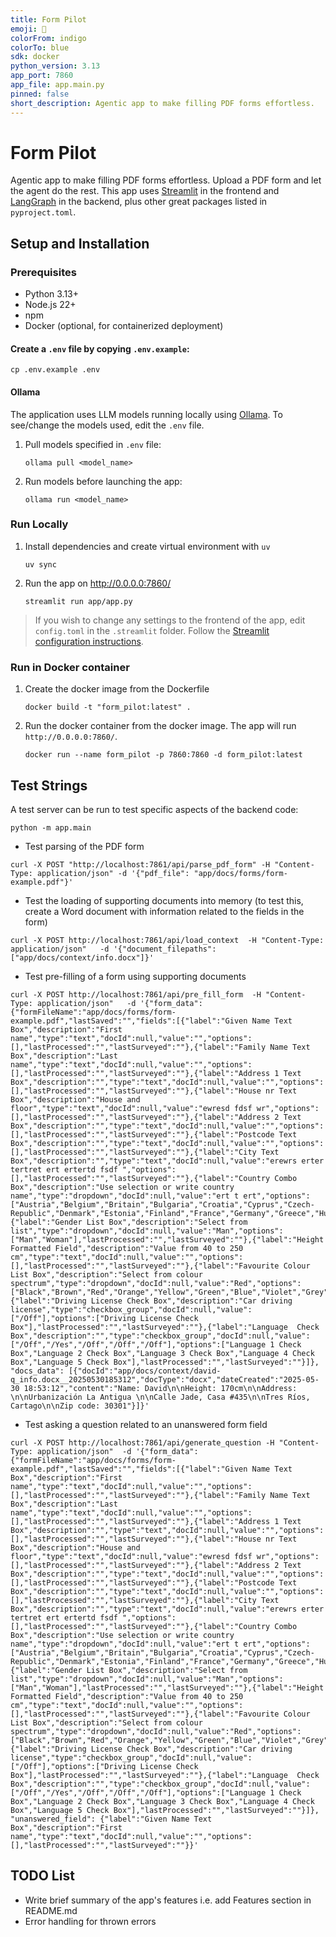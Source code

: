 ```yaml
---
title: Form Pilot
emoji: 🤖
colorFrom: indigo
colorTo: blue
sdk: docker
python_version: 3.13
app_port: 7860
app_file: app.main.py
pinned: false
short_description: Agentic app to make filling PDF forms effortless.
---
```


# Form Pilot

Agentic app to make filling PDF forms effortless. Upload a PDF form and let the agent do the rest. This app uses [Streamlit](https://docs.streamlit.io/) in the frontend and [LangGraph](https://langchain-ai.github.io/langgraph/concepts/why-langgraph/) in the backend, plus other great packages listed in `pyproject.toml`.

## Setup and Installation

### Prerequisites

- Python 3.13+
- Node.js 22+
- npm
- Docker (optional, for containerized deployment)

#### Create a `.env` file by copying `.env.example`:

```
cp .env.example .env
```

#### Ollama

The application uses LLM models running locally using [Ollama](https://ollama.com/).
To see/change the models used, edit the `.env` file.

1. Pull models specified in `.env` file:

   ```
   ollama pull <model_name>
   ```

2. Run models before launching the app:
   ```
   ollama run <model_name>
   ```

### Run Locally

1. Install dependencies and create virtual environment with `uv`

   ```
   uv sync
   ```

2. Run the app on http://0.0.0.0:7860/
   ```
   streamlit run app/app.py
   ```

> If you wish to change any settings to the frontend of the app, edit `config.toml` in the `.streamlit` folder. Follow the [Streamlit configuration instructions](https://docs.streamlit.io/develop/api-reference/configuration).

### Run in Docker container

1. Create the docker image from the Dockerfile

   ```
   docker build -t "form_pilot:latest" .
   ```

2. Run the docker container from the docker image. The app will run `http://0.0.0.0:7860/`.
   ```
   docker run --name form_pilot -p 7860:7860 -d form_pilot:latest
   ```

## Test Strings

A test server can be run to test specific aspects of the backend code:

```
python -m app.main
```

- Test parsing of the PDF form

```
curl -X POST "http://localhost:7861/api/parse_pdf_form" -H "Content-Type: application/json" -d '{"pdf_file": "app/docs/forms/form-example.pdf"}'
```

- Test the loading of supporting documents into memory (to test this, create a Word document with information related to the fields in the form)

```
curl -X POST http://localhost:7861/api/load_context  -H "Content-Type: application/json"   -d '{"document_filepaths": ["app/docs/context/info.docx"]}'
```

- Test pre-filling of a form using supporting documents

```
curl -X POST http://localhost:7861/api/pre_fill_form  -H "Content-Type: application/json"   -d '{"form_data": {"formFileName":"app/docs/forms/form-example.pdf","lastSaved":"","fields":[{"label":"Given Name Text Box","description":"First name","type":"text","docId":null,"value":"","options":[],"lastProcessed":"","lastSurveyed":""},{"label":"Family Name Text Box","description":"Last name","type":"text","docId":null,"value":"","options":[],"lastProcessed":"","lastSurveyed":""},{"label":"Address 1 Text Box","description":"","type":"text","docId":null,"value":"","options":[],"lastProcessed":"","lastSurveyed":""},{"label":"House nr Text Box","description":"House and floor","type":"text","docId":null,"value":"ewresd fdsf wr","options":[],"lastProcessed":"","lastSurveyed":""},{"label":"Address 2 Text Box","description":"","type":"text","docId":null,"value":"","options":[],"lastProcessed":"","lastSurveyed":""},{"label":"Postcode Text Box","description":"","type":"text","docId":null,"value":"","options":[],"lastProcessed":"","lastSurveyed":""},{"label":"City Text Box","description":"","type":"text","docId":null,"value":"erewrs erter tertret ert ertertd fsdf ","options":[],"lastProcessed":"","lastSurveyed":""},{"label":"Country Combo Box","description":"Use selection or write country name","type":"dropdown","docId":null,"value":"ert t ert","options":["Austria","Belgium","Britain","Bulgaria","Croatia","Cyprus","Czech-Republic","Denmark","Estonia","Finland","France","Germany","Greece","Hungary","Ireland","Italy","Latvia","Lithuania","Luxembourg","Malta","Netherlands","Poland","Portugal","Romania","Slovakia","Slovenia","Spain","Sweden"],"lastProcessed":"","lastSurveyed":""},{"label":"Gender List Box","description":"Select from list","type":"dropdown","docId":null,"value":"Man","options":["Man","Woman"],"lastProcessed":"","lastSurveyed":""},{"label":"Height Formatted Field","description":"Value from 40 to 250 cm","type":"text","docId":null,"value":"","options":[],"lastProcessed":"","lastSurveyed":""},{"label":"Favourite Colour List Box","description":"Select from colour spectrum","type":"dropdown","docId":null,"value":"Red","options":["Black","Brown","Red","Orange","Yellow","Green","Blue","Violet","Grey","White"],"lastProcessed":"","lastSurveyed":""},{"label":"Driving License Check Box","description":"Car driving license","type":"checkbox_group","docId":null,"value":["/Off"],"options":["Driving License Check Box"],"lastProcessed":"","lastSurveyed":""},{"label":"Language  Check Box","description":"","type":"checkbox_group","docId":null,"value":["/Off","/Yes","/Off","/Off","/Off"],"options":["Language 1 Check Box","Language 2 Check Box","Language 3 Check Box","Language 4 Check Box","Language 5 Check Box"],"lastProcessed":"","lastSurveyed":""}]}, "docs_data": [{"docId":"app/docs/context/david-q_info.docx__20250530185312","docType":"docx","dateCreated":"2025-05-30 18:53:12","content":"Name: David\n\nHeight: 170cm\n\nAddress: \n\nUrbanización La Antigua \n\nCalle Jade, Casa #435\n\nTres Ríos, Cartago\n\nZip code: 30301"}]}'
```

- Test asking a question related to an unanswered form field

```
curl -X POST http://localhost:7861/api/generate_question -H "Content-Type: application/json"  -d '{"form_data": {"formFileName":"app/docs/forms/form-example.pdf","lastSaved":"","fields":[{"label":"Given Name Text Box","description":"First name","type":"text","docId":null,"value":"","options":[],"lastProcessed":"","lastSurveyed":""},{"label":"Family Name Text Box","description":"Last name","type":"text","docId":null,"value":"","options":[],"lastProcessed":"","lastSurveyed":""},{"label":"Address 1 Text Box","description":"","type":"text","docId":null,"value":"","options":[],"lastProcessed":"","lastSurveyed":""},{"label":"House nr Text Box","description":"House and floor","type":"text","docId":null,"value":"ewresd fdsf wr","options":[],"lastProcessed":"","lastSurveyed":""},{"label":"Address 2 Text Box","description":"","type":"text","docId":null,"value":"","options":[],"lastProcessed":"","lastSurveyed":""},{"label":"Postcode Text Box","description":"","type":"text","docId":null,"value":"","options":[],"lastProcessed":"","lastSurveyed":""},{"label":"City Text Box","description":"","type":"text","docId":null,"value":"erewrs erter tertret ert ertertd fsdf ","options":[],"lastProcessed":"","lastSurveyed":""},{"label":"Country Combo Box","description":"Use selection or write country name","type":"dropdown","docId":null,"value":"ert t ert","options":["Austria","Belgium","Britain","Bulgaria","Croatia","Cyprus","Czech-Republic","Denmark","Estonia","Finland","France","Germany","Greece","Hungary","Ireland","Italy","Latvia","Lithuania","Luxembourg","Malta","Netherlands","Poland","Portugal","Romania","Slovakia","Slovenia","Spain","Sweden"],"lastProcessed":"","lastSurveyed":""},{"label":"Gender List Box","description":"Select from list","type":"dropdown","docId":null,"value":"Man","options":["Man","Woman"],"lastProcessed":"","lastSurveyed":""},{"label":"Height Formatted Field","description":"Value from 40 to 250 cm","type":"text","docId":null,"value":"","options":[],"lastProcessed":"","lastSurveyed":""},{"label":"Favourite Colour List Box","description":"Select from colour spectrum","type":"dropdown","docId":null,"value":"Red","options":["Black","Brown","Red","Orange","Yellow","Green","Blue","Violet","Grey","White"],"lastProcessed":"","lastSurveyed":""},{"label":"Driving License Check Box","description":"Car driving license","type":"checkbox_group","docId":null,"value":["/Off"],"options":["Driving License Check Box"],"lastProcessed":"","lastSurveyed":""},{"label":"Language  Check Box","description":"","type":"checkbox_group","docId":null,"value":["/Off","/Yes","/Off","/Off","/Off"],"options":["Language 1 Check Box","Language 2 Check Box","Language 3 Check Box","Language 4 Check Box","Language 5 Check Box"],"lastProcessed":"","lastSurveyed":""}]}, "unanswered_field": {"label":"Given Name Text Box","description":"First name","type":"text","docId":null,"value":"","options":[],"lastProcessed":"","lastSurveyed":""}}'
```

## TODO List

- Write brief summary of the app's features i.e. add Features section in README.md
- Error handling for thrown errors
